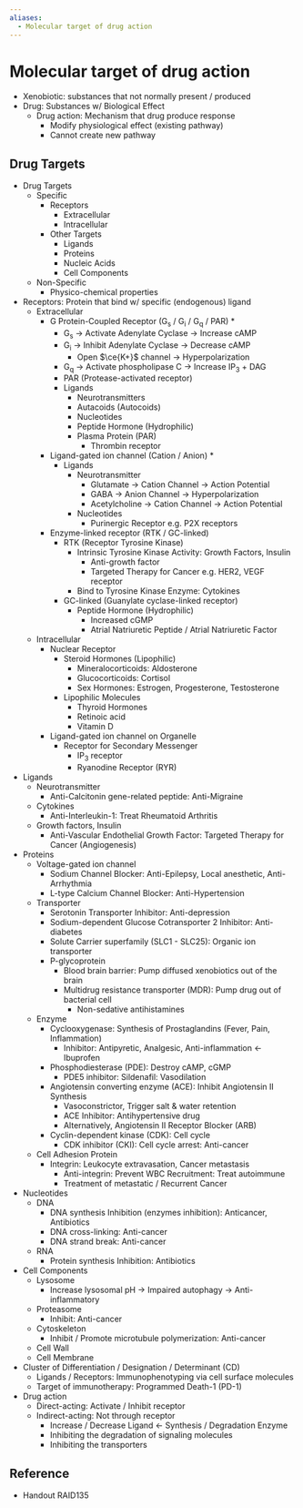 ```yaml
---
aliases:
  - Molecular target of drug action
---
```


# Molecular target of drug action

- Xenobiotic: substances that not normally present / produced
- Drug: Substances w/ Biological Effect
	- Drug action: Mechanism that drug produce response
		- Modify physiological effect (existing pathway)
		- Cannot create new pathway

## Drug Targets

- Drug Targets
	- Specific
		- Receptors
			- Extracellular
			- Intracellular
		- Other Targets
			- Ligands
			- Proteins
			- Nucleic Acids
			- Cell Components
	- Non-Specific
		- Physico-chemical properties
- Receptors: Protein that bind w/ specific (endogenous) ligand
	- Extracellular
		- G Protein-Coupled Receptor (G<sub>s</sub> / G<sub>i</sub> / G<sub>q</sub> / PAR) \*
			- G<sub>s</sub> → Activate Adenylate Cyclase → Increase cAMP
			- G<sub>i</sub> → Inhibit Adenylate Cyclase → Decrease cAMP
				- Open $\ce{K+}$ channel → Hyperpolarization
			- G<sub>q</sub> → Activate phospholipase C → Increase IP<sub>3</sub> + DAG
			- PAR (Protease-activated receptor)
			- Ligands
				- Neurotransmitters
				- Autacoids (Autocoids)
				- Nucleotides
				- Peptide Hormone (Hydrophilic)
				- Plasma Protein (PAR)
					- Thrombin receptor
		- Ligand-gated ion channel (Cation / Anion) \*
			- Ligands
				- Neurotransmitter
					- Glutamate → Cation Channel → Action Potential
					- GABA → Anion Channel → Hyperpolarization
					- Acetylcholine → Cation Channel → Action Potential
				- Nucleotides
					- Purinergic Receptor e.g. P2X receptors
		- Enzyme-linked receptor (RTK / GC-linked)
			- RTK (Receptor Tyrosine Kinase)
				- Intrinsic Tyrosine Kinase Activity: Growth Factors, Insulin
					- Anti-growth factor
					- Targeted Therapy for Cancer e.g. HER2, VEGF receptor
				- Bind to Tyrosine Kinase Enzyme: Cytokines
			- GC-linked (Guanylate cyclase-linked receptor)
				- Peptide Hormone (Hydrophilic)
					- Increased cGMP
					- Atrial Natriuretic Peptide / Atrial Natriuretic Factor
	- Intracellular
		- Nuclear Receptor
			- Steroid Hormones (Lipophilic)
				- Mineralocorticoids: Aldosterone
				- Glucocorticoids: Cortisol
				- Sex Hormones: Estrogen, Progesterone, Testosterone
			- Lipophilic Molecules
				- Thyroid Hormones
				- Retinoic acid
				- Vitamin D
		- Ligand-gated ion channel on Organelle
			- Receptor for Secondary Messenger
				- IP<sub>3</sub> receptor
				- Ryanodine Receptor (RYR)
- Ligands
	- Neurotransmitter
		- Anti-Calcitonin gene-related peptide: Anti-Migraine
	- Cytokines
		- Anti-Interleukin-1: Treat Rheumatoid Arthritis
	- Growth factors, Insulin
		- Anti-Vascular Endothelial Growth Factor: Targeted Therapy for Cancer (Angiogenesis)
- Proteins
	- Voltage-gated ion channel
		- Sodium Channel Blocker: Anti-Epilepsy, Local anesthetic, Anti-Arrhythmia
		- L-type Calcium Channel Blocker: Anti-Hypertension
	- Transporter
		- Serotonin Transporter Inhibitor: Anti-depression
		- Sodium-dependent Glucose Cotransporter 2 Inhibitor: Anti-diabetes
		- Solute Carrier superfamily (SLC1 - SLC25): Organic ion transporter
		- P-glycoprotein
			- Blood brain barrier: Pump diffused xenobiotics out of the brain
			- Multidrug resistance transporter (MDR): Pump drug out of bacterial cell
				- Non-sedative antihistamines
	- Enzyme
		- Cyclooxygenase: Synthesis of Prostaglandins (Fever, Pain, Inflammation)
			- Inhibitor: Antipyretic, Analgesic, Anti-inflammation ← Ibuprofen
		- Phosphodiesterase (PDE): Destroy cAMP, cGMP
			- PDE5 inhibitor: Sildenafil: Vasodilation
		- Angiotensin converting enzyme (ACE): Inhibit Angiotensin II Synthesis
			- Vasoconstrictor, Trigger salt & water retention
			- ACE Inhibitor: Antihypertensive drug
			- Alternatively, Angiotensin II Receptor Blocker (ARB)
		- Cyclin-dependent kinase (CDK): Cell cycle
			- CDK inhibitor (CKI): Cell cycle arrest: Anti-cancer
	- Cell Adhesion Protein
		- Integrin: Leukocyte extravasation, Cancer metastasis
			- Anti-integrin: Prevent WBC Recruitment: Treat autoimmune
			- Treatment of metastatic / Recurrent Cancer
- Nucleotides
	- DNA
		- DNA synthesis Inhibition (enzymes inhibition): Anticancer, Antibiotics
		- DNA cross-linking: Anti-cancer
		- DNA strand break: Anti-cancer
	- RNA
		- Protein synthesis Inhibition: Antibiotics
- Cell Components
	- Lysosome
		- Increase lysosomal pH → Impaired autophagy → Anti-inflammatory
	- Proteasome
		- Inhibit: Anti-cancer
	- Cytoskeleton
		- Inhibit / Promote microtubule polymerization: Anti-cancer
	- Cell Wall
	- Cell Membrane
- Cluster of Differentiation / Designation / Determinant (CD)
	- Ligands / Receptors: Immunophenotyping via cell surface molecules
	- Target of immunotherapy: Programmed Death-1 (PD-1)
- Drug action
	- Direct-acting: Activate / Inhibit receptor
	- Indirect-acting: Not through receptor
		- Increase / Decrease Ligand ← Synthesis / Degradation Enzyme
		- Inhibiting the degradation of signaling molecules
		- Inhibiting the transporters

## Reference

- Handout RAID135
